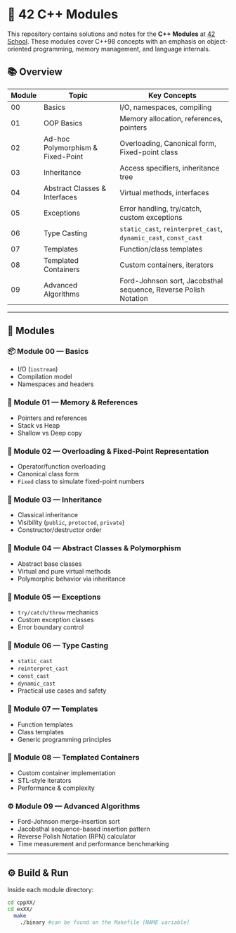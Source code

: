 # 🧠 42 C++ Modules

This repository contains solutions and notes for the **C++ Modules** at [42 School](https://42.fr/). These modules cover C++98 concepts with an emphasis on object-oriented programming, memory management, and language internals.

## 📚 Overview

| Module | Topic                          | Key Concepts |
|--------|--------------------------------|--------------|
| 00     | Basics                         | I/O, namespaces, compiling |
| 01     | OOP Basics                     | Memory allocation, references, pointers |
| 02     | Ad-hoc Polymorphism & Fixed-Point | Overloading, Canonical form, Fixed-point class |
| 03     | Inheritance                    | Access specifiers, inheritance tree |
| 04     | Abstract Classes & Interfaces  | Virtual methods, interfaces |
| 05     | Exceptions                     | Error handling, try/catch, custom exceptions |
| 06     | Type Casting                   | `static_cast`, `reinterpret_cast`, `dynamic_cast`, `const_cast` |
| 07     | Templates                      | Function/class templates |
| 08     | Templated Containers           | Custom containers, iterators |
| 09     | Advanced Algorithms            | Ford-Johnson sort, Jacobsthal sequence, Reverse Polish Notation |

---

## 🧩 Modules

### 📦 Module 00 — Basics
- I/O (`iostream`)
- Compilation model
- Namespaces and headers

### 🧠 Module 01 — Memory & References
- Pointers and references
- Stack vs Heap
- Shallow vs Deep copy

### 🔢 Module 02 — Overloading & Fixed-Point Representation
- Operator/function overloading
- Canonical class form
- `Fixed` class to simulate fixed-point numbers

### 🧬 Module 03 — Inheritance
- Classical inheritance
- Visibility (`public`, `protected`, `private`)
- Constructor/destructor order

### 🧪 Module 04 — Abstract Classes & Polymorphism
- Abstract base classes
- Virtual and pure virtual methods
- Polymorphic behavior via inheritance

### 🚨 Module 05 — Exceptions
- `try/catch/throw` mechanics
- Custom exception classes
- Error boundary control

### 🔄 Module 06 — Type Casting
- `static_cast`
- `reinterpret_cast`
- `const_cast`
- `dynamic_cast`
- Practical use cases and safety

### 🧰 Module 07 — Templates
- Function templates
- Class templates
- Generic programming principles

### 🧳 Module 08 — Templated Containers
- Custom container implementation
- STL-style iterators
- Performance & complexity

### ⚙️ Module 09 — Advanced Algorithms
- Ford-Johnson merge-insertion sort
- Jacobsthal sequence-based insertion pattern
- Reverse Polish Notation (RPN) calculator
- Time measurement and performance benchmarking

---

## ⚙️ Build & Run

Inside each module directory:
```bash
cd cppXX/
cd exXX/
  make
    ./binary #can be found on the Makefile [NAME variable]
